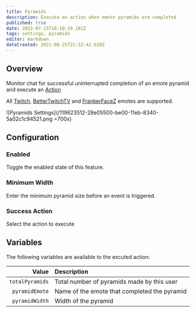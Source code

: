 ```yaml
---
title: Pyramids
description: Execute an action when emote pyramids are completed
published: true
date: 2022-07-15T18:10:19.101Z
tags: settings, pyramids
editor: markdown
dateCreated: 2021-08-25T21:32:42.610Z
---
```


## Overview
Monitor chat for successful uninterrupted completion of an emote pyramid and execute an [Action](/Actions)

All [Twitch](https://twitch.tv), [BetterTwitchTV](https://betterttv.com/) and [FrankerFaceZ](https://www.frankerfacez.com/) emotes are supported.

![Pyramids Settings](/119623512-28e05500-be00-11eb-8340-5a02c1c94521.png =700x)

## Configuration
### Enabled
Toggle the enabled state of this feature.

### Minimum Width
Enter the minimum pyramid size before an event is triggered.

### Success Action
Select the action to execute

## Variables

The following variables are available to the excuted action:

| Value | Description |
|------:|:------------|
| `totalPyramids` | Total number of pyramids made by this user
| `pyramidEmote` | Name of the emote that completed the pyramid
| `pyramidWidth` | Width of the pyramid